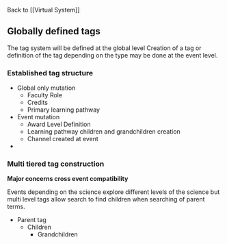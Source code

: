 Back to [[Virtual System]]

## Globally defined tags
The tag system will be defined at the global level
Creation of a tag  or definition of the tag depending on the type may be done at the event level.  

### Established tag structure 
- Global only mutation 
	- Faculty Role 
	- Credits
	- Primary learning pathway
- Event mutation  
	- Award Level Definition 
	- Learning pathway children and grandchildren creation
	- Channel created at event
- 
### Multi tiered tag construction 

**Major concerns cross event compatibility** 

Events depending on the science explore different levels of the science but multi level tags allow search to find children when searching of parent terms.   

- Parent tag
	- Children
		- Grandchildren 
